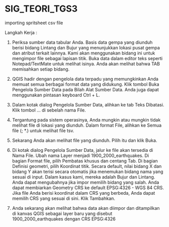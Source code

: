 # SIG_TEORI_TGS3
 importing spritsheet csv file
 
 Langkah Kerja :

1. Periksa sumber data tabular Anda. Basis data gempa yang diunduh berisi bidang Lintang dan Bujur yang menunjukkan lokasi pusat gempa dan atribut terkait lainnya. Kami akan menggunakan bidang ini untuk mengimpor file sebagai lapisan titik. Buka data dalam editor teks seperti Notepad/TextMate untuk melihat isinya. Anda akan melihat bahwa TAB memisahkan setiap bidang.

2. QGIS hadir dengan pengelola data terpadu yang memungkinkan Anda memuat semua berbagai format data yang didukung. Klik tombol Buka Pengelola Sumber Data pada Bilah Alat Sumber Data. Anda juga dapat menggunakan pintasan keyboard Ctrl + L.

3. Dalam kotak dialog Pengelola Sumber Data, alihkan ke tab Teks Dibatasi. Klik tombol … di sebelah nama File.

4. Tergantung pada sistem operasinya, Anda mungkin atau mungkin tidak melihat file di lokasi yang diunduh. Dalam format File, alihkan ke Semua file (; *.) untuk melihat file tsv.

5. Sekarang Anda akan melihat file yang diunduh. Pilih itu dan klik Buka.

6. Di kotak dialog Pengelola Sumber Data, jalur ke file akan tersedia di Nama File. Ubah nama Layer menjadi 1900_2000_earthquakes. Di bagian Format file, pilih Pembatas khusus dan centang Tab. Di bagian Definisi geometri, pilih Koordinat titik. Secara default, nilai bidang X dan bidang Y akan terisi secara otomatis jika menemukan bidang nama yang sesuai di input. Dalam kasus kami, mereka adalah Bujur dan Lintang. Anda dapat mengubahnya jika impor memilih bidang yang salah. Anda dapat membiarkan Geometry CRS ke default EPSG:4326 - WGS 84 CRS. Jika file Anda berisi koordinat dalam CRS yang berbeda, Anda dapat memilih CRS yang sesuai di sini. Klik Tambahkan.

7. Anda sekarang akan melihat bahwa data akan diimpor dan ditampilkan di kanvas QGIS sebagai layer baru yang disebut 1900_2000_earthquakes dengan CRS EPSG:4326
